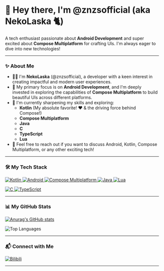 # 👋 Hey there, I'm @znzsofficial (aka NekoLaska 🐈)

A tech enthusiast passionate about **Android Development** and super excited about **Compose Multiplatform** for crafting UIs. I'm always eager to dive into new technologies!

---

### ✨ About Me

-   🧑‍💻 I'm **NekoLaska** (@znzsofficial), a developer with a keen interest in creating impactful and modern user experiences.
-   👀 My primary focus is on **Android Development**, and I'm deeply invested in exploring the capabilities of **Compose Multiplatform** to build beautiful UIs across different platforms.
-   🌱 I'm currently sharpening my skills and exploring:
    -   **Kotlin** (My absolute favorite! ❤️ & the driving force behind Compose!)
    -   **Compose Multiplatform**
    -   **Java**
    -   **C**
    -   **TypeScript**
    -   **Lua**
-   💬 Feel free to reach out if you want to discuss Android, Kotlin, Compose Multiplatform, or any other exciting tech!

---

### 🛠️ My Tech Stack

<!-- Main Skills -->
<p align="left">
  <a href="https://kotlinlang.org" target="_blank" rel="noreferrer">
    <img src="https://img.shields.io/badge/Kotlin-7F52FF?style=for-the-badge&logo=kotlin&logoColor=white" alt="Kotlin">
  </a>
  <a href="https://developer.android.com" target="_blank" rel="noreferrer">
    <img src="https://img.shields.io/badge/Android-3DDC84?style=for-the-badge&logo=android&logoColor=white" alt="Android">
  </a>
  <a href="https://www.jetbrains.com/compose-multiplatform/" target="_blank" rel="noreferrer">
    <img src="https://img.shields.io/badge/Compose%20Multiplatform-4285F4?style=for-the-badge&logo=jetpackcompose&logoColor=white" alt="Compose Multiplatform">
  </a>
  <a href="https://www.java.com" target="_blank" rel="noreferrer">
    <img src="https://img.shields.io/badge/Java-ED8B00?style=for-the-badge&logo=openjdk&logoColor=white" alt="Java">
  </a>
  <a href="https://www.lua.org/" target="_blank" rel="noreferrer">
    <img src="https://img.shields.io/badge/Lua-2C2D72?style=for-the-badge&logo=lua&logoColor=white" alt="Lua">
  </a>
</p>

<!-- Currently Learning / Exploring -->
<p align="left">
  <a href="https://en.cppreference.com/w/c/language" target="_blank" rel="noreferrer">
    <img src="https://img.shields.io/badge/C-00599C?style=for-the-badge&logo=c&logoColor=white" alt="C">
  </a>
  <a href="https://www.typescriptlang.org/" target="_blank" rel="noreferrer">
    <img src="https://img.shields.io/badge/TypeScript-007ACC?style=for-the-badge&logo=typescript&logoColor=white" alt="TypeScript">
  </a>
</p>

---

### 📊 My GitHub Stats

<!-- You can try different themes: dark, radical, merko, gruvbox, tokyonight, onedark, cobalt, synthwave, highcontrast, dracula -->
[![Anurag's GitHub stats](https://github-readme-stats.vercel.app/api?username=znzsofficial&show_icons=true&bg_color=30,e96443,904e95&title_color=fff&text_color=fff&icon_color=fff&hide_border=true&count_private=true&include_all_commits=true)](https://github.com/anuraghazra/github-readme-stats)

<img src="https://github-readme-stats.vercel.app/api/top-langs/?username=znzsofficial&bg_color=30,e96443,904e95&title_color=fff&text_color=fff&hide=html&hide_border=true&langs_count=8" alt="Top Languages">

---

### 📬 Connect with Me

<p align="left">
  <a href="https://space.bilibili.com/15544900" target="_blank">
    <img alt="Bilibili" src="https://img.shields.io/badge/Bilibili-%E5%93%94%E5%93%A9%E5%93%94%E5%93%A9-00A1D6?style=for-the-badge&logo=bilibili&logoColor=white"/>
  </a>
</p>

---
